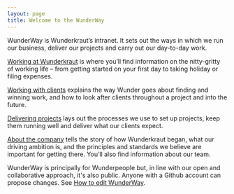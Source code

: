 ```yaml
---
layout: page
title: Welcome to the WunderWay
---
```

WunderWay is Wunderkraut’s intranet. It sets out the ways in which we run our business, deliver our projects and carry out our day-to-day work.

[Working at Wunderkraut](/working-at-wunderkraut/) is where you’ll find information on the nitty-gritty of working life – from getting started on your first day to taking holiday or filing expenses.

[Working with clients](/working-at-wunderkraut/) explains the way Wunder goes about finding and winning work, and how to look after clients throughout a project and into the future.

[Delivering projects](/delivering-projects/) lays out the processes we use to set up projects, keep them running well and deliver what our clients expect.

[About the company](/about-the-company/) tells the story of how Wunderkraut began, what our driving ambition is, and the principles and standards we believe are important for getting there. You’ll also find information about our team.

WunderWay is principally for Wunderpeople but, in line with our open and collaborative approach, it's also public. Anyone with a Github account can propose changes. See [How to edit WunderWay](/about-this-site/how-edit-wunderway/).
